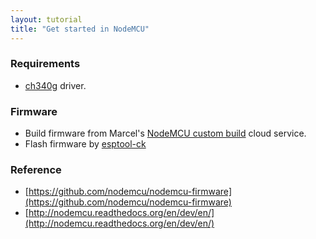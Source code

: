 ```yaml
---
layout: tutorial
title: "Get started in NodeMCU"
---  
```


### Requirements
* [ch340g](/downloads/) driver.

### Firmware
* Build firmware from Marcel's [NodeMCU custom build](http://nodemcu-build.com/) cloud service.
* Flash firmware by [esptool-ck](https://github.com/igrr/esptool-ck)

### Reference
* [https://github.com/nodemcu/nodemcu-firmware](https://github.com/nodemcu/nodemcu-firmware)
* [http://nodemcu.readthedocs.org/en/dev/en/](http://nodemcu.readthedocs.org/en/dev/en/)

